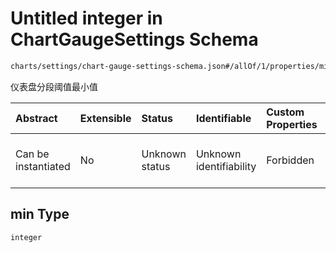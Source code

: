 # Untitled integer in ChartGaugeSettings Schema

```txt
charts/settings/chart-gauge-settings-schema.json#/allOf/1/properties/min
```

仪表盘分段阈值最小值

| Abstract            | Extensible | Status         | Identifiable            | Custom Properties | Additional Properties | Access Restrictions | Defined In                                                                                                           |
| :------------------ | :--------- | :------------- | :---------------------- | :---------------- | :-------------------- | :------------------ | :------------------------------------------------------------------------------------------------------------------- |
| Can be instantiated | No         | Unknown status | Unknown identifiability | Forbidden         | Allowed               | none                | [chart-gauge-settings-schema.json\*](../out/charts/settings/chart-gauge-settings-schema.json "open original schema") |

## min Type

`integer`
